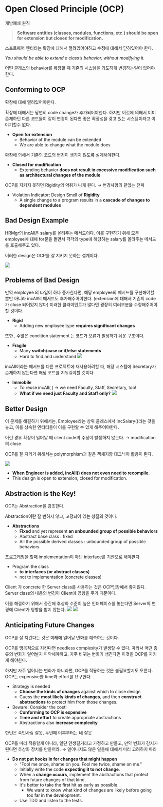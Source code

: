 # Open Closed Principle (OCP)

개방폐쇄 원칙

> **Software entities (classes, modules, functions, etc.) should be open for extension but closed for modification.**

소프트웨어 엔티티는 확장에 대해서 열려있어야하고 수정에 대해서 닫혀있어야 한다.

_You should be able to extend a class’s behavior, without modifying it._

어떤 클래스의 behavior를 확장할 때 기존의 시스템을 과도하게 변경하는일이 없어야한다.

## Conforming to OCP

확장에 대해 열려있어야한다.

확장에 대해서는 당연히 code change가 추가되어야한다. 하지만 이것에 의해서 이미 존재하던 다른 코드들이 같이 변경이 된다면 좋은 확장성을 갖고 있는 시스템이라고 이야기할수 없다.

- **Open for extension**
    - Behavior of the module can be extended
    - We are able to change what the module does

확장에 의해서 기존의 코드의 변경이 생기지 않도록 설계해야한다.

- **Closed for modification**
    - Extending behavior **does not result in excessive modification such as architectural changes of the module**

OCP를 지키지 못하면 Rigidity의 악취가 나게 된다. → 변경사항의 끝없는 전파

- Violation Indicator: Design Smell of **Rigidity**
    - A single change to a program results in a **cascade of changes to dependent modules**

## Bad Design Example

HRMgr의 incAll은 salary를 올려주는 메서드이다. 이를 구현하기 위해 모든 employee에 대해 for문을 돌면서 각각의 type에 해당하는 salary를 올려주는 메서드를 호출해주고 있다.

이러한 design은 OCP를 잘 지키지 못하는 설계이다.

![](https://i.imgur.com/ihT9VNq.png)

## Problems of Bad Design

만약 employee 의 타입이 하나 증가한다면, 해당 employee의 메서드를 구현해야할 뿐만 아니라 incAll의 메서드도 추가해주어야한다. (extension에 대해서 기존의 code가 close 되어있지 않다) 이러한 클라이언트가 많다면 굉장히 여러부분을 수정해주어야 할 것이다.

- **Rigid**
    - Adding new employee type **requires significant changes**

또한 , 수많은 condition statement 는 코드가 오류가 발생하기 쉬운 구조이다.

- **Fragile**
    - Many **switch/case or if/else statements**
    - Hard to find and understand
![](https://i.imgur.com/8e2hYqA.png)

incAll이라는 메서드를 다른 프로젝트에 재사용하려할 때, 해당 시스템에 Secretary가 존재하지 않는다면 해당 코드를 지워줘야할 것이다.

- **Immobile**
    - To reuse incAll( ) → we need Faculty, Staff, Secretary, too!
    - **What if we need just Faculty and Staff only?**
![](https://i.imgur.com/RCwy19k.png)

## Better Design

이 문제를 해결하기 위해서는, Employee라는 상위 클래스에서 incSalary()라는 것을 놓고, 이를 상속한 엔티티들이 이를 구현할 수 있게 해주어야한다.

이런 경우 확장이 일어날 때 client code의 수정이 발생하지 않는다. → modification의 close

OCP를 잘 지키기 위해서는 polymorphism과 같은 객체지향 테크닉이 활용이 된다.

![](https://i.imgur.com/gVGCgFj.png)

- **When Engineer is added, incAll() does not even need to recompile.**
- This design is open to extension, closed for modification.

## Abstraction is the Key!

OCP는 Abstraction을 강조한다.

Abstraction이란 잘 변하지 않고, 고정되어 있는 성질의 것이다.

- **Abstractions**
    - **Fixed** and yet represent **an unbounded group of** **possible behaviors**
    - Abstract base class : fixed
    - All the possible derived classes : unbounded group of possible behaviors

프로그래밍을 할때 implementation이 아닌 interface를 기반으로 해야한다.

- Program the class
    - **to interfaces (or abstract classes)**
    - not to implementation (concrete classes)

Client 가 concrete 한 Server class를 사용하는 것은 OCP입장에서 좋지않다. Server class의 내용의 변경이 Client에 영향을 주기 때문이다.

이를 해결하기 위해서 중간에 추상화 수준이 높은 인터페이스를 놓는다면 Server의 변경에 Client가 영향을 받지 않는다.
![](https://i.imgur.com/ZA2yLxO.png)
![](https://i.imgur.com/dFPw2Km.png)

## Anticipating Future Changes

OCP를 잘 지킨다는 것은 미래에 일어날 변화를 예측하는 것이다.

OCP를 맹목적으로 지킨다면 needless complexity가 발생할 수 있다. 따라서 어떤 종류의 변화가 일어날지 파악해야하고, 자주 바뀌는 변화가 생긴다면 이것을 OCP를 지키게 해야한다.

하지만 자주 일어나는 변화가 아니라면, OCP를 적용하는 것은 불필요할지도 모른다. OCP는 expensive한 time과 effort를 요구한다.

- Strategy is needed
    - **Choose the kinds of changes** against which to close design
    - Guess the **most likely kinds of changes**, and then **construct abstractions** to protect him from those changes.
- Beware: Consider the cost!
    - **Conforming to OCP is expensive**
    - **Time and effort** to create appropriate abstractions
    - Abstractions also **increase complexity**

한번은 속인사람 잘못, 두번째 이후부터는 네 잘못

OCP를 미리 적용할게 아니라, 일단 안생길거라고 가정하고 만들고, 만약 변화가 감지가 된다면 추상화 장치를 만들어라. → 일어나지도 않은 일들에 대해서 미리 고려하지 마라

- **Do not put hooks in for changes that might happen**
    - "Fool me once, shame on you. Fool me twice, shame on me."
    - Initially write the code **expecting it to not change**.
    - When a **change occurs**, implement the abstractions that protect from future changes of that kind.
    - It's better to take the first hit as early as possible.
        - We want to know what kind of changes are likely before going too far in the development.
    - Use TDD and listen to the tests.
